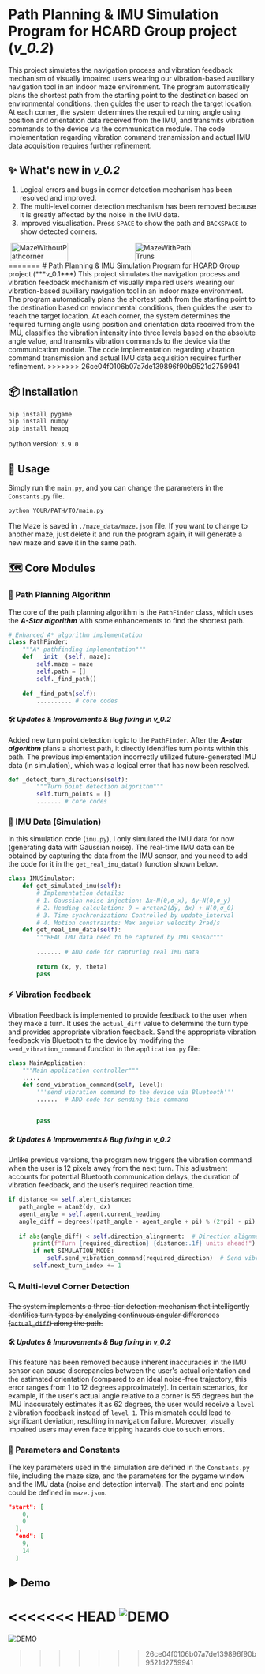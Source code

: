 # Path Planning & IMU Simulation Program for HCARD Group project (***v_0.2***)
This project simulates the navigation process and vibration feedback mechanism of visually impaired users wearing our vibration-based auxiliary navigation tool in an indoor maze environment. The program automatically plans the shortest path from the starting point to the destination based on environmental conditions, then guides the user to reach the target location. At each corner, the system determines the required turning angle using position and orientation data received from the IMU, and transmits vibration commands to the device via the communication module. The code implementation regarding vibration command transmission and actual IMU data acquisition requires further refinement.
## ✨ What's new in ***v_0.2***
1. Logical errors and bugs in corner detection mechanism has been resolved and improved.
2. The multi-level corner detection mechanism has been removed because it is greatly affected by the noise in the IMU data.
3. Improved visualisation. Press `SPACE` to show the path and `BACKSPACE` to show detected corners.
<div style="display: flex; gap: 10px; justify-content: center;">
  <img src="./IMGS/MazeWithoutPath.png" alt="MazeWithoutPathcorner" style="width: 48%;">
  <img src="./IMGS/MazeWithPathTruns.png" alt="MazeWithPathTruns" style="width: 48%;">
</div>
=======
# Path Planning & IMU Simulation Program for HCARD Group project (***v_0.1***)
This project simulates the navigation process and vibration feedback mechanism of visually impaired users wearing our vibration-based auxiliary navigation tool in an indoor maze environment. The program automatically plans the shortest path from the starting point to the destination based on environmental conditions, then guides the user to reach the target location. At each corner, the system determines the required turning angle using position and orientation data received from the IMU, classifies the vibration intensity into three levels based on the absolute angle value, and transmits vibration commands to the device via the communication module. The code implementation regarding vibration command transmission and actual IMU data acquisition requires further refinement.
>>>>>>> 26ce04f0106b07a7de139896f90b9521d2759941

## 📦 Installation
```bash
pip install pygame
pip install numpy
pip install heapq
```
python version: `3.9.0`

## 🚀 Usage
Simply run the `main.py`, and you can change the parameters in the `Constants.py` file.
```bash
python YOUR/PATH/TO/main.py
```
The Maze is saved in `./maze_data/maze.json` file. If you want to change to another maze, just delete it and run the program again, it will generate a new maze and save it in the same path.

## 🗺️ Core Modules

### 🧭 Path Planning Algorithm
The core of the path planning algorithm is the `PathFinder` class, which uses the ***A-Star algorithm*** with some enhancements to find the shortest path.
```python
# Enhanced A* algorithm implementation
class PathFinder:
    """A* pathfinding implementation"""
    def __init__(self, maze):
        self.maze = maze
        self.path = []
        self._find_path()
        
    def _find_path(self):
        .......... # core codes
```
#### 🛠️ ***Updates & Improvements & Bug fixing in v_0.2***
Added new turn point detection logic to the `PathFinder`. After the ***A-star algorithm*** plans a shortest path, it directly identifies turn points within this path. The previous implementation incorrectly utilized future-generated IMU data (in simulation), which was a logical error that has now been resolved.
```python
def _detect_turn_directions(self):
        """Turn point detection algorithm"""
        self.turn_points = []
        ....... # core codes
```

### 📡 IMU Data (Simulation)
In this simulation code (`imu.py`), I only simulated the IMU data for now (generating data with Gaussian noise). The real-time IMU data can be obtained by capturing the data from the IMU sensor, and you need to add the code for it in the `get_real_imu_data()` function shown below.
```python
class IMUSimulator:
    def get_simulated_imu(self):
        # Implementation details:
        # 1. Gaussian noise injection: Δx~N(0,σ_x), Δy~N(0,σ_y)
        # 2. Heading calculation: θ = arctan2(Δy, Δx) + N(0,σ_θ)
        # 3. Time synchronization: Controlled by update_interval
        # 4. Motion constraints: Max angular velocity 2rad/s
    def get_real_imu_data(self):
        """REAL IMU data need to be captured by IMU sensor"""
        
        ....... # ADD code for capturing real IMU data
        
        return (x, y, theta)
        pass
```

### ⚡ Vibration feedback
Vibration Feedback is implemented to provide feedback to the user when they make a turn. It uses the `actual_diff` value to determine the turn type and provides appropriate vibration feedback. Send the appropriate vibration feedback via Bluetooth to the device by modifying the `send_vibration_command` function in the `application.py` file:
```python
class MainApplication:
    """Main application controller"""
    .....
    def send_vibration_command(self, level):
        '''send vibration command to the device via Bluetooth'''
        ......  # ADD code for sending this command


        pass
```
#### 🛠️ ***Updates & Improvements & Bug fixing in v_0.2***
Unlike previous versions, the program now triggers the vibration command when the user is 12 pixels away from the next turn. This adjustment accounts for potential Bluetooth communication delays, the duration of vibration feedback, and the user’s required reaction time.
```python
if distance <= self.alert_distance:
   path_angle = atan2(dy, dx)
   agent_angle = self.agent.current_heading
   angle_diff = degrees((path_angle - agent_angle + pi) % (2*pi) - pi)
   
   if abs(angle_diff) < self.direction_alingnment:  # Direction alignment threshold
       print(f"Turn {required_direction} {distance:.1f} units ahead!")
       if not SIMULATION_MODE:
           self.send_vibration_command(required_direction)  # Send vibration command (only used in real environment)
       self.next_turn_index += 1
```

### 🔍 Multi-level Corner Detection
<del>The system implements a three-tier detection mechanism that intelligently identifies turn types by analyzing continuous angular differences (`actual_diff`) along the path.
</del>
#### 🛠️ ***Updates & Improvements & Bug fixing in v_0.2***
This feature has been removed because inherent inaccuracies in the IMU sensor can cause discrepancies between the user's actual orientation and the estimated orientation (compared to an ideal noise-free trajectory, this error ranges from 1 to 12 degrees approximately). In certain scenarios, for example, if the user's actual angle relative to a corner is 55 degrees but the IMU inaccurately estimates it as 62 degrees, the user would receive a `level 2` vibration feedback instead of `level 1`. This mismatch could lead to significant deviation, resulting in navigation failure. Moreover, visually impaired users may even face tripping hazards due to such errors.

### 🎯 Parameters and Constants
The key parameters used in the simulation are defined in the `Constants.py` file, including the maze size, and the parameters for the pygame window and the IMU data (noise and detection interval). The start and end points could be defined in `maze.json`.
```json
"start": [
    0,
    0
  ],
  "end": [
    9,
    14
  ]
```

## ▶️ Demo
<<<<<<< HEAD
![DEMO](IMGS/DemoRecording.gif)
=======
![DEMO](recordings/DemoRecording.gif)
>>>>>>> 26ce04f0106b07a7de139896f90b9521d2759941
